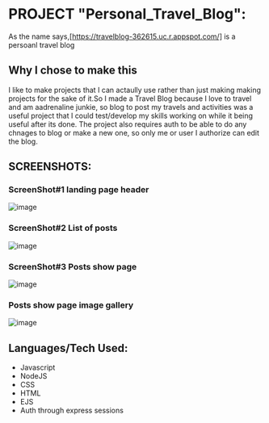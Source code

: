 # PROJECT "Personal_Travel_Blog":
As the name says,[https://travelblog-362615.uc.r.appspot.com/] is a persoanl travel blog 

## Why I chose to make this
I like to make projects that I can actaully use rather than just making making projects for the sake of it.So I made a Travel Blog because I love to travel and am aadrenaline junkie, so blog to post my travels and activities was a useful project that I could test/develop my skills working on while it being useful after its done. The project also requires auth to be able to do any chnages to blog or make a new one, so only me or user I authorize can edit the blog.

## SCREENSHOTS:
### ScreenShot#1 landing page header
![image](https://user-images.githubusercontent.com/60264331/190646112-29334796-3e96-4f8e-b188-e0e7c0728045.png)

### ScreenShot#2 List of posts
![image](https://user-images.githubusercontent.com/60264331/190646207-e47e3a55-babb-40fe-bbeb-ba94ba5292f2.png)

### ScreenShot#3 Posts show page
![image](https://user-images.githubusercontent.com/60264331/190646329-f6a7cc3f-3884-4e75-aed8-c8a49db4c061.png)

### Posts show page image gallery
![image](https://user-images.githubusercontent.com/60264331/190646471-2cec2e6f-7d0e-4be4-b343-685a0d8d5155.png)

## Languages/Tech Used:
*  Javascript
* NodeJS
* CSS
* HTML
* EJS
* Auth through express sessions



